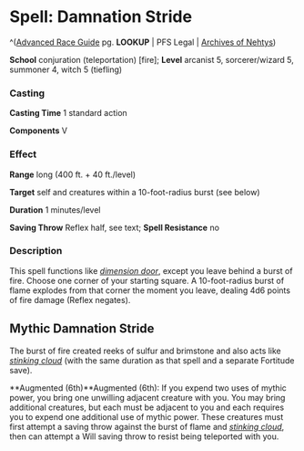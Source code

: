 # Spell: Damnation Stride

^([Advanced Race Guide][ss-damnation-stride] pg. **LOOKUP** | PFS Legal | [Archives of Nehtys][sn-damnation-stride])

**School** conjuration (teleportation) [fire]; **Level** arcanist 5, sorcerer/wizard 5, summoner 4, witch 5 (tiefling)

### Casting

**Casting Time** 1 standard action  

**Components** V

### Effect

**Range** long (400 ft. + 40 ft./level)  

**Target** self and creatures within a 10-foot-radius burst (see below)  

**Duration** 1 minutes/level  

**Saving Throw** Reflex half, see text; **Spell Resistance** no

### Description

This spell functions like _[dimension door]_, except you leave behind a burst of fire. Choose one corner of your starting square. A 10-foot-radius burst of flame explodes from that corner the moment you leave, dealing 4d6 points of fire damage (Reflex negates).

## Mythic Damnation Stride

The burst of fire created reeks of sulfur and brimstone and also acts like _[stinking cloud]_ (with the same duration as that spell and a separate Fortitude save).  

**Augmented (6th)**Augmented (6th): If you expend two uses of mythic power, you bring one unwilling adjacent creature with you. You may bring additional creatures, but each must be adjacent to you and each requires you to expend one additional use of mythic power. These creatures must first attempt a saving throw against the burst of flame and _[stinking cloud]_, then can attempt a Will saving throw to resist being teleported with you.

[ss-damnation-stride]: http://paizo.com/products/btpy8rv2
[sn-damnation-stride]: http://www.archivesofnethys.com/SpellDisplay.aspx?ItemName=Damnation%20Stride
[dimension door]: http://www.archivesofnethys.com/SpellDisplay.aspx?ItemName=dimension%20door
[stinking cloud]: http://www.archivesofnethys.com/SpellDisplay.aspx?ItemName=stinking%20cloud